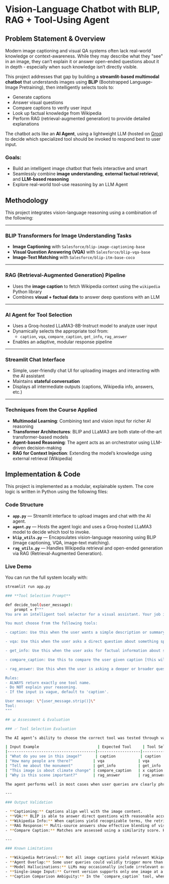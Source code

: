 # Vision-Language Chatbot with BLIP, RAG + Tool-Using Agent

## Problem Statement & Overview

Modern image captioning and visual QA systems often lack real-world knowledge or context-awareness. While they may describe what they "see" in an image, they can’t explain it or answer open-ended questions about it in depth - especially when such knowledge isn’t directly visible.

This project addresses that gap by building a **streamlit-based multimodal chatbot** that understands images using **BLIP** (Bootstrapped Language-Image Pretraining), then intelligently selects tools to:
- Generate captions
- Answer visual questions
- Compare captions to verify user input
- Look up factual knowledge from Wikipedia
- Perform RAG (retrieval-augmented generation) to provide detailed explanations

The chatbot acts like an **AI Agent**, using a lightweight LLM (hosted on [Groq](https://groq.com/)) to decide which specialized tool should be invoked to respond best to user input.

### Goals:
- Build an intelligent image chatbot that feels interactive and smart
- Seamlessly combine **image understanding**, **external factual retrieval**, and **LLM-based reasoning**
- Explore real-world tool-use reasoning by an LLM Agent


## Methodology

This project integrates vision-language reasoning using a combination of the following:

---

### BLIP Transformers for Image Understanding Tasks

- **Image Captioning** with `Salesforce/blip-image-captioning-base`
- **Visual Question Answering (VQA)** with `Salesforce/blip-vqa-base`
- **Image-Text Matching** with `Salesforce/blip-itm-base-coco`

---

### RAG (Retrieval-Augmented Generation) Pipeline

- Uses the **image caption** to fetch Wikipedia context using the `wikipedia` Python library
- Combines **visual + factual data** to answer deep questions with an LLM

---

### AI Agent for Tool Selection

- Uses a Groq-hosted LLaMA3-8B-Instruct model to analyze user input
- Dynamically selects the appropriate tool from:
  - `caption`, `vqa`, `compare_caption`, `get_info`, `rag_answer`
- Enables an adaptive, modular response pipeline

---

### Streamlit Chat Interface

- Simple, user-friendly chat UI for uploading images and interacting with the AI assistant
- Maintains **stateful conversation**
- Displays all intermediate outputs (captions, Wikipedia info, answers, etc.)

---

### Techniques from the Course Applied

- **Multimodal Learning**: Combining text and vision input for richer AI reasoning
- **Transformer Architectures**: BLIP and LLaMA3 are both state-of-the-art transformer-based models
- **Agent-based Reasoning**: The agent acts as an orchestrator using LLM-driven decision-making
- **RAG for Context Injection**: Extending the model’s knowledge using external retrieval (Wikipedia)

## Implementation & Code

This project is implemented as a modular, explainable system. The core logic is written in Python using the following files:

### Code Structure

- **`app.py`** — Streamlit interface to upload images and chat with the AI agent.
- **`agent.py`** — Hosts the agent logic and uses a Groq-hosted LLaMA3 model to decide which tool to invoke.
- **`blip_utils.py`** — Encapsulates vision-language reasoning using BLIP (image captioning, VQA, image-text matching).
- **`rag_utils.py`** — Handles Wikipedia retrieval and open-ended generation via RAG (Retrieval-Augmented Generation).

### Live Demo

You can run the full system locally with:

```bash
streamlit run app.py

### **Tool Selection Prompt**

def decide_tool(user_message):
    prompt = f"""
You are an intelligent tool selector for a visual assistant. Your job is to decide which specialized function (tool) should be used to respond to the user's message, based on the content of their query and the image provided.

You must choose from the following tools:

- caption: Use this when the user wants a simple description or summary of what is visible in the image. Triggers include words like "describe", "what's in this image", or "what do you see".

- vqa: Use this when the user asks a direct question about something specific in the image — such as objects, colors, actions, or quantities. Triggers include "how many", "is there a", "what color", "who is", "where is", "do you see".

- get_info: Use this when the user asks for factual information about something seen in the image (like an object, place, or person) — especially if the assistant should look up external knowledge. Triggers include "tell me about", "what is", "give info on", "Wikipedia".

- compare_caption: Use this to compare the user given caption [this will be a caption for the image] with the one that will be generated by BLIP in our application. Triggers include description or caption of an image, or something like this in the user message "This image is about"

- rag_answer: Use this when the user is asking a deeper or broader question that needs understanding the image **and** do not rely much on the external information, it is usually trash and unrelated. These are usually open-ended questions like "why is this important", "explain this scene", or "what's happening and why" or, Maybe some other questions that do not fall in the above mentioned category.

Rules:
- ALWAYS return exactly one tool name.
- Do NOT explain your reasoning.
- If the input is vague, default to 'caption'.

User message: \"{user_message.strip()}\"
Tool:
"""

## 📊 Assessment & Evaluation

### ✅ Tool Selection Evaluation

The AI agent’s ability to choose the correct tool was tested through various types of user inputs:

| Input Example                          | Expected Tool     | Tool Selected |
|---------------------------------------|-------------------|---------------|
| "What do you see in this image?"      | caption           | caption    |
| "How many people are there?"         | vqa               | vqa        |
| "Tell me about the monument"         | get_info          | get_info   |
| "This image is about climate change" | compare_caption   | x caption |
| "Why is this scene important?"       | rag_answer        | rag_answer |

The agent performs well in most cases when user queries are clearly phrased. The prompt engineering and use of LLaMA3 hosted via Groq allow for nuanced decisions.

---

### Output Validation

- **Captioning:** Captions align well with the image content.
- **VQA:** BLIP is able to answer direct questions with reasonable accuracy.
- **Wikipedia Info:** When captions yield recognizable terms, the retrieved summaries are relevant and accurate.
- **RAG Response:** Multi-source answers show effective blending of visual and factual content.
- **Compare Caption:** Matches are assessed using a similarity score. Helpful in checking human descriptions vs model-generated ones.

---

### Known Limitations

- **Wikipedia Retrieval:** Not all image captions yield relevant Wikipedia pages.
- **Agent Overlap:** Some user queries could validly trigger more than one tool (e.g., factual + deep reasoning).
- **Model Hallucinations:** LLMs may occasionally include irrelevant or incorrect details if context is weak or ambiguous.
- **Single-image Input:** Current version supports only one image at a time for interaction.
- **Caption Comparison Ambiguity:** In the `compare_caption` tool, when users phrase their input like “This image is about...” the agent sometimes misinterprets it as a caption to be generated rather than comparing it against the user-provided text. This ambiguity can lead to unexpected behavior if the agent treats the message as a generic caption query instead of a matching task.






